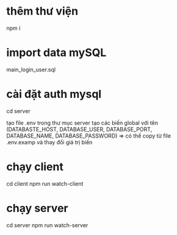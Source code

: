 # thêm thư viện
npm i
# import data mySQL
main_login_user.sql
# cài đặt auth mysql
cd server

tạo file .env trong thư mục server tạo các biến global với tên (DATABASTE_HOST, DATABASE_USER, DATABASE_PORT, DATABASE_NAME, DATABASE_PASSWORD)
=> có thể copy từ file .env.examp và thay đổi giá trị biến
# chạy client
cd client
npm run watch-client
# chạy server
cd server
npm run watch-server

